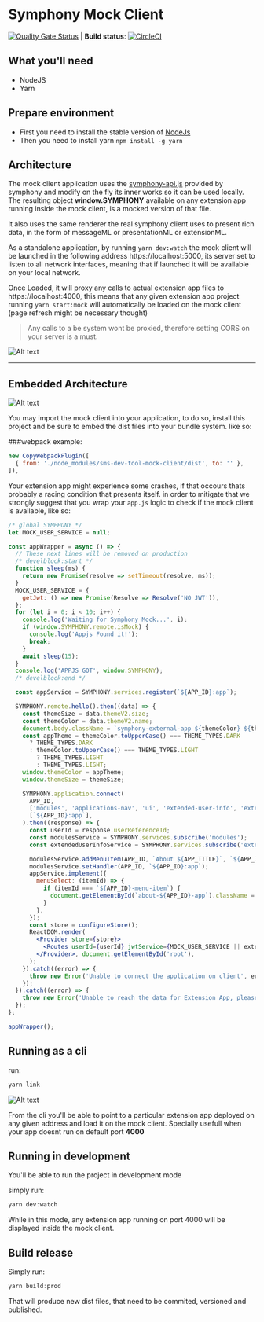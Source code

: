 # Symphony Mock Client

[![Quality Gate Status](https://sonarqube-dev.symphonymarket.solutions/api/project_badges/measure?project=sms-dev-tool-client-mock&metric=alert_status)](https://sonarqube-dev.symphonymarket.solutions/dashboard?id=sms-dev-tool-client-mock) |
**Build status**:
[![CircleCI](https://circleci.com/gh/SymphonyPlatformSolutions/sms-dev-tool-mock-client/tree/master.svg?style=svg&circle-token=65c7cc0be8d286cde915992e18daa81742f20ea0)](https://circleci.com/gh/SymphonyPlatformSolutions/sms-dev-tool-mock-client/tree/master)


## What you'll need
* NodeJS
* Yarn
## Prepare environment

- First you need to install the stable version of [NodeJs](https://nodejs.org/en/)
- Then you need to install yarn ```npm install -g yarn```

## Architecture
The mock client application uses the [symphony-api.js](https://www.symphony.com/resources/api/v1.0/symphony-api.js)
provided by symphony
and modify on the fly its inner works so it can be used locally. The resulting object **window.SYMPHONY** available
on any extension app running inside the mock client, is a mocked version of that file.

It also uses the same renderer the real symphony client
uses to present rich data, in the form of messageML or presentationML or extensionML.

As a standalone application, by running ```yarn dev:watch``` the mock client will be launched in the following address https://localhost:5000, its server
set to listen to all network interfaces, meaning that if launched it will be available on your local network.

Once Loaded, it will proxy any calls to actual extension app files to https://localhost:4000, this means that any given
extension app project running ```yarn start:mock``` will automatically be loaded on the mock client (page refresh might
be necessary thought)

> Any calls to a be system wont be proxied, therefore setting CORS on your server is a must.

![Alt text](src/assets/standalone.png?raw=true "Mock client architecture")
<hr/>


## Embedded Architecture

![Alt text](src/assets/bundled.png?raw=true "Mock client architecture while running inside an extension app project")

You may import the mock client into your application, to do so, install this project and be sure to embed the dist
files into your bundle system. like so:

###webpack example:

```jsx harmony
new CopyWebpackPlugin([
  { from: './node_modules/sms-dev-tool-mock-client/dist', to: '' },
]),
```

Your extension app might experience some crashes, if that occours thats probably a racing condition that
presents itself. in order to mitigate that we strongly suggest that you wrap your ```app.js``` logic to check
if the mock client is available, like so:

```jsx harmony
/* global SYMPHONY */
let MOCK_USER_SERVICE = null;

const appWrapper = async () => {
  // These next lines will be removed on production
  /* develblock:start */
  function sleep(ms) {
    return new Promise(resolve => setTimeout(resolve, ms));
  }
  MOCK_USER_SERVICE = {
    getJwt: () => new Promise(Resolve => Resolve('NO JWT')),
  };
  for (let i = 0; i < 10; i++) {
    console.log('Waiting for Symphony Mock...', i);
    if (window.SYMPHONY.remote.isMock) {
      console.log('Appjs Found it!');
      break;
    }
    await sleep(15);
  }
  console.log('APPJS GOT', window.SYMPHONY);
  /* develblock:end */

  const appService = SYMPHONY.services.register(`${APP_ID}:app`);

  SYMPHONY.remote.hello().then((data) => {
    const themeSize = data.themeV2.size;
    const themeColor = data.themeV2.name;
    document.body.className = `symphony-external-app ${themeColor} ${themeSize}`;
    const appTheme = themeColor.toUpperCase() === THEME_TYPES.DARK
      ? THEME_TYPES.DARK
      : themeColor.toUpperCase() === THEME_TYPES.LIGHT
        ? THEME_TYPES.LIGHT
        : THEME_TYPES.LIGHT;
    window.themeColor = appTheme;
    window.themeSize = themeSize;

    SYMPHONY.application.connect(
      APP_ID,
      ['modules', 'applications-nav', 'ui', 'extended-user-info', 'extended-user-service', 'dialogs'],
      [`${APP_ID}:app`],
    ).then((response) => {
      const userId = response.userReferenceId;
      const modulesService = SYMPHONY.services.subscribe('modules');
      const extendedUserInfoService = SYMPHONY.services.subscribe('extended-user-info');

      modulesService.addMenuItem(APP_ID, `About ${APP_TITLE}`, `${APP_ID}-menu-item`);
      modulesService.setHandler(APP_ID, `${APP_ID}:app`);
      appService.implement({
        menuSelect: (itemId) => {
          if (itemId === `${APP_ID}-menu-item`) {
            document.getElementById(`about-${APP_ID}-app`).className = '';
          }
        },
      });
      const store = configureStore();
      ReactDOM.render(
        <Provider store={store}>
          <Routes userId={userId} jwtService={MOCK_USER_SERVICE || extendedUserInfoService} />
        </Provider>, document.getElementById('root'),
      );
    }).catch((error) => {
      throw new Error('Unable to connect the application on client', error);
    });
  }).catch((error) => {
    throw new Error('Unable to reach the data for Extension App, please verify the Authentication with Server', error);
  });
};

appWrapper();
``` 


## Running as a cli
run:
```jsx harmony
yarn link
```
![Alt text](src/assets/mock-client-cli.png?raw=true "Mock client architecture while running inside an extension app project")

From the cli you'll be able to point to a particular extension app deployed on any given address and load it on the
mock client. Specially usefull when your app doesnt run on default port **4000**


## Running in development
You'll be able to run the project in development mode

simply run:
```jsx harmony
yarn dev:watch
```

While in this mode, any extension app running on port 4000 will be displayed inside the mock client.

## Build release
Simply run:
```jsx harmony
yarn build:prod
```

That will produce new dist files, that need to be commited, versioned and published.



